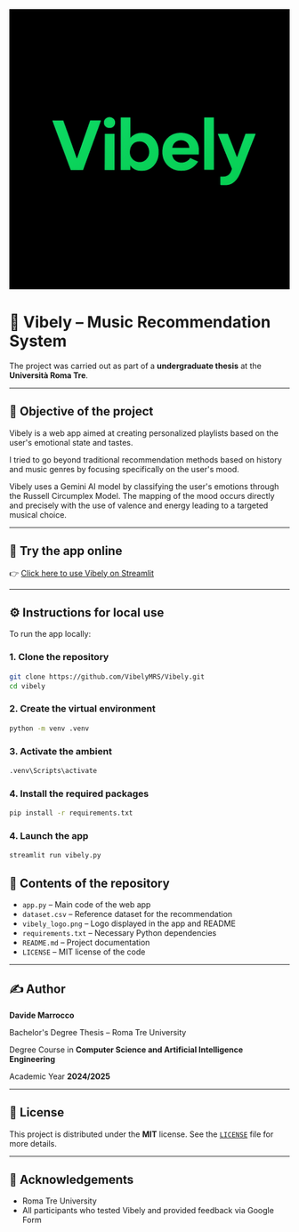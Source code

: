 <img src="vibely_logo.png" alt="Logo Vibely" width="650"/>

# 🎵 Vibely – Music Recommendation System

The project was carried out as part of a **undergraduate thesis** at the **Università Roma Tre**.

---

## 🧠 Objective of the project
Vibely is a web app aimed at creating personalized playlists based on the user's emotional state and tastes. 

I tried to go beyond traditional recommendation methods based on history and music genres by focusing specifically on the user's mood. 

Vibely uses a Gemini AI model by classifying the user's emotions through the Russell Circumplex Model. The mapping of the mood occurs directly and precisely with the use of valence and energy leading to a targeted musical choice.

---

## 🔗 Try the app online

👉 [Click here to use Vibely on Streamlit](https://vibelymrs-vibely-vibely-za9vfe.streamlit.app/)

---

## ⚙️ Instructions for local use

To run the app locally:

### 1. Clone the repository
```bash
git clone https://github.com/VibelyMRS/Vibely.git
cd vibely
```
### 2. Create the virtual environment
```bash
python -m venv .venv
```
### 3. Activate the ambient
```bash
.venv\Scripts\activate
```

### 4. Install the required packages
```bash
pip install -r requirements.txt
```

### 4. Launch the app
```bash
streamlit run vibely.py
```

## 📁 Contents of the repository

- `app.py` – Main code of the web app
- `dataset.csv` – Reference dataset for the recommendation
- `vibely_logo.png` – Logo displayed in the app and README
- `requirements.txt` – Necessary Python dependencies
- `README.md` – Project documentation
- `LICENSE` – MIT license of the code

---

## ✍️ Author

**Davide Marrocco**

Bachelor's Degree Thesis – Roma Tre University

Degree Course in **Computer Science and Artificial Intelligence Engineering**

Academic Year **2024/2025**

---

## 📄 License

This project is distributed under the **MIT** license. 
See the [`LICENSE`](LICENSE) file for more details.

---

## 🙏 Acknowledgements

- Roma Tre University
- All participants who tested Vibely and provided feedback via Google Form
